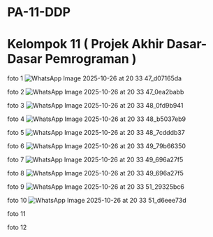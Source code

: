 # PA-11-DDP

# Kelompok 11 ( Projek Akhir Dasar-Dasar Pemrograman )

foto 1
![WhatsApp Image 2025-10-26 at 20 33 47_d07165da](https://github.com/user-attachments/assets/162a6fd4-7277-4e0e-bb29-2cffefff98e4)

foto 2
![WhatsApp Image 2025-10-26 at 20 33 47_0ea2babb](https://github.com/user-attachments/assets/5af206d7-e68d-48b0-be4f-06f9913cef56)

foto 3
![WhatsApp Image 2025-10-26 at 20 33 48_0fd9b941](https://github.com/user-attachments/assets/44d45835-99dc-457f-a6be-35282075540c)

foto 4
![WhatsApp Image 2025-10-26 at 20 33 48_b5037eb9](https://github.com/user-attachments/assets/1af2961d-cc38-4085-97a5-4feaa46e2f98)

foto 5
![WhatsApp Image 2025-10-26 at 20 33 48_7cdddb37](https://github.com/user-attachments/assets/2f976731-7e1c-466d-a4a5-2b04bfa40ecc)

foto 6
![WhatsApp Image 2025-10-26 at 20 33 49_79b66350](https://github.com/user-attachments/assets/25d48211-796d-4412-8497-344d928401f0)

foto 7
![WhatsApp Image 2025-10-26 at 20 33 49_696a27f5](https://github.com/user-attachments/assets/8576ea3a-8531-45d1-957a-864bc2d66439)

foto 8
![WhatsApp Image 2025-10-26 at 20 33 49_696a27f5](https://github.com/user-attachments/assets/d5d28dc9-e40a-4b48-8957-bc4037cdbf60)

foto 9
![WhatsApp Image 2025-10-26 at 20 33 51_29325bc6](https://github.com/user-attachments/assets/04c7643d-9d08-4a46-bcff-644e3c0aa2aa)

foto 10
![WhatsApp Image 2025-10-26 at 20 33 51_d6eee73d](https://github.com/user-attachments/assets/3f8c4ca8-5d9e-4bb2-9154-bfda9055e241)

foto 11

foto 12












